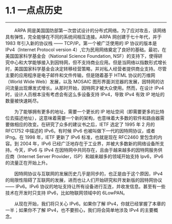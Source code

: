 # 1.1 一点点历史
-----------

　　ARPA 网是美国国防部第一次尝试设计的分布式网络。为了应对攻击，该网络具有弹性，完全能够在不同的系统间相互连接。ARPA 网创建于七十年代，并于 1983 年引入新的协议栈 —— TCP/IP。第一个被广泛使用的 IP 协议的版本是 IPv4（Internet Protocol version 4）,它为民用网络奠定了良好的基础。最初，在美国国家科学基金会（National Science Foundation, NSF）的支持下，使得研究中心和大学能够接入到因特网，但不支持商业应用。但是当网络以指数形式增长时，美国国家科学基金会决定转移经营策略，并对私人经营者提供商业支持。尽管主要的应用程序是电子邮件和文件传输，但是随着基于 HTML 协议的万维网（World Wide Web）发展，以及 MOSAIC 图形界面浏览器的发展，因特网的访问流量出现爆发式增长。从那时开始，因特网才被大众使用。然而，在设计 IPv4 时，设计人员根本没有考虑会有这么多设备支持 IPv4，导致 IPv4 有效 IP 地址的数量被快速耗尽。

　　为了能够拥有更多的地址，需要一个更长的 IP 地址空间（即需要更多的比特位去描述地址），这意味着需要一个新的架构，也意味着大多数的软件和路由器需要做相应的改变。在研究了众多的建议书之后，IETF 选定了 1995 年 2 月的 RFC1752 中描述的 IPv6。有时候 IPv6 也被叫做下一代的因特网协议，或者IPng。在 1998 年，IETF 更新了 IPv6 标准，也就是现在 RFC2460 里包含的内容。到 2004 年，IPv6 已经广泛地存在于工业界，并被大多数新的网络设备所支持。今天，IPv6 与 IPv4 在因特网中共同存在，且由于越来越多的因特网服务供应商（Internet Server Provider，ISP）和越来越多的领域开始支持 Ipv6，IPv6 的流量正在开始上升。

　　因特网协议与互联网的发展历史几乎是同步的，也正是由于这个原因，IPv4 的局限性阻碍了互联网的发展，进而也让人们开始研究和开发新版的因特网协议 —— IPv6。IPv6 协议的地址支持让所有设备进行互连，并收发信息。甚至有一些技术在开发时只支持 IPv6，比如物联网领域中的 6LowPAN。

　　从现在开始，我们将只关心 IPv6。如果你了解 IPv4，你就已经掌握了本章的一半；如果你不了解 IPv4，也不要担心，我们将会简单地涉及 IPv4 的主要概念。
